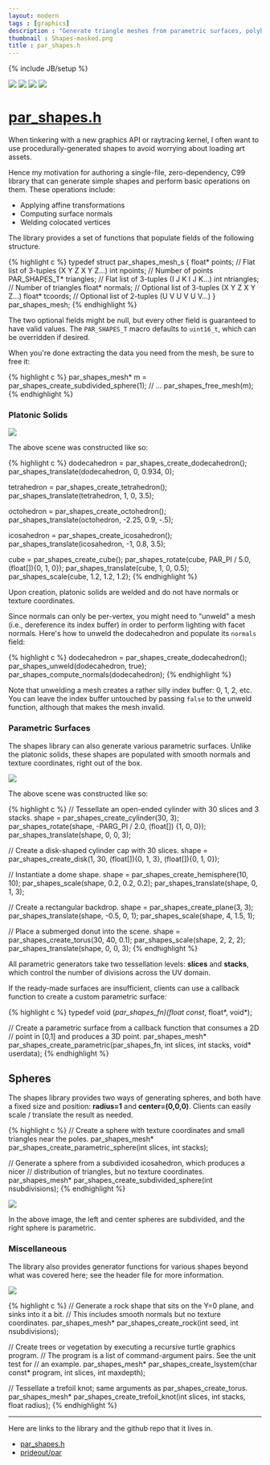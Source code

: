```yaml
---
layout: modern
tags : [graphics]
description : "Generate triangle meshes from parametric surfaces, polyhedra, and L-systems."
thumbnail : Shapes-masked.png
title : par_shapes.h
---
```

{% include JB/setup %}

<div class="triptych">
<img src="{{ ASSET_PATH }}/figures/platonic800.png">
<img src="{{ ASSET_PATH }}/figures/parametric800.png">
<img src="{{ ASSET_PATH }}/figures/sphere800.png" >
<img src="{{ ASSET_PATH }}/figures/misc800.png">
</div>

# [par_shapes.h](https://github.com/prideout/par/blob/master/par_shapes.h)

When tinkering with a new graphics API or raytracing kernel, I often want to use procedurally-generated shapes to avoid worrying about loading art assets.

Hence my motivation for authoring a single-file, zero-dependency, C99 library that can generate simple shapes and perform basic operations on them.  These operations include:

- Applying affine transformations
- Computing surface normals
- Welding colocated vertices

The library provides a set of functions that populate fields of the following structure.

{% highlight c %}
typedef struct par_shapes_mesh_s {
    float* points;           // Flat list of 3-tuples (X Y Z X Y Z...)
    int npoints;             // Number of points
    PAR_SHAPES_T* triangles; // Flat list of 3-tuples (I J K I J K...)
    int ntriangles;          // Number of triangles
    float* normals;          // Optional list of 3-tuples (X Y Z X Y Z...)
    float* tcoords;          // Optional list of 2-tuples (U V U V U V...)
} par_shapes_mesh;
{% endhighlight %}

The two optional fields might be null, but every other field is guaranteed to have valid values.  The `PAR_SHAPES_T` macro defaults to `uint16_t`, which can be overridden if desired.

When you're done extracting the data you need from the mesh, be sure to free it:

{% highlight c %}
par_shapes_mesh* m = par_shapes_create_subdivided_sphere(1);
// ...
par_shapes_free_mesh(m);
{% endhighlight %}

### Platonic Solids

<img src="{{ ASSET_PATH }}/figures/platonic800.png" class="figure nice-image">

The above scene was constructed like so:

{% highlight c %}
dodecahedron = par_shapes_create_dodecahedron();
par_shapes_translate(dodecahedron, 0, 0.934, 0);

tetrahedron = par_shapes_create_tetrahedron();
par_shapes_translate(tetrahedron, 1, 0, 3.5);

octohedron = par_shapes_create_octohedron();
par_shapes_translate(octohedron, -2.25, 0.9, -.5);

icosahedron = par_shapes_create_icosahedron();
par_shapes_translate(icosahedron, -1, 0.8, 3.5);

cube = par_shapes_create_cube();
par_shapes_rotate(cube, PAR_PI / 5.0, (float[]){0, 1, 0});
par_shapes_translate(cube, 1, 0, 0.5);
par_shapes_scale(cube, 1.2, 1.2, 1.2);
{% endhighlight %}

Upon creation, platonic solids are welded and do not have normals or texture coordinates.

Since normals can only be per-vertex, you might need to "unweld" a mesh (i.e., dereference its index buffer) in order to perform lighting with facet normals.  Here's how to unweld the dodecahedron and populate its `normals` field:

{% highlight c %}
dodecahedron = par_shapes_create_dodecahedron();
par_shapes_unweld(dodecahedron, true);
par_shapes_compute_normals(dodecahedron);
{% endhighlight %}

Note that unwelding a mesh creates a rather silly index buffer: 0, 1, 2, etc.  You can leave the index buffer untouched by passing `false` to the unweld function, although that makes the mesh invalid.

### Parametric Surfaces

The shapes library can also generate various parametric surfaces.  Unlike the platonic solids, these shapes are populated with smooth normals and texture coordinates, right out of the box.

<img src="{{ ASSET_PATH }}/figures/parametric800.png" class="figure nice-image">

The above scene was constructed like so:

{% highlight c %}
// Tessellate an open-ended cylinder with 30 slices and 3 stacks.
shape = par_shapes_create_cylinder(30, 3);
par_shapes_rotate(shape, -PARG_PI / 2.0, (float[]) {1, 0, 0});
par_shapes_translate(shape, 0, 0, 3);

// Create a disk-shaped cylinder cap with 30 slices.
shape = par_shapes_create_disk(1, 30, (float[]){0, 1, 3},
    (float[]){0, 1, 0});

// Instantiate a dome shape.
shape = par_shapes_create_hemisphere(10, 10);
par_shapes_scale(shape, 0.2, 0.2, 0.2);
par_shapes_translate(shape, 0, 1, 3);

// Create a rectangular backdrop.
shape = par_shapes_create_plane(3, 3);
par_shapes_translate(shape, -0.5, 0, 1);
par_shapes_scale(shape, 4, 1.5, 1);

// Place a submerged donut into the scene.
shape = par_shapes_create_torus(30, 40, 0.1);
par_shapes_scale(shape, 2, 2, 2);
par_shapes_translate(shape, 0, 0, 3);
{% endhighlight %}

All parametric generators take two tessellation levels: **slices** and **stacks**, which control the number of divisions across the UV domain.

If the ready-made surfaces are insufficient, clients can use a callback function to create a custom parametric surface:

{% highlight c %}
typedef void (*par_shapes_fn)(float const*, float*, void*);

// Create a parametric surface from a callback function that consumes a 2D
// point in [0,1] and produces a 3D point.
par_shapes_mesh* par_shapes_create_parametric(par_shapes_fn, int slices,
    int stacks, void* userdata);
{% endhighlight %}

## Spheres

The shapes library provides two ways of generating spheres, and both have a fixed size and position: **radius=1** and **center=(0,0,0)**.  Clients can easily scale / translate the result as needed.

{% highlight c %}
// Create a sphere with texture coordinates and small triangles near the poles.
par_shapes_mesh* par_shapes_create_parametric_sphere(int slices, int stacks);

// Generate a sphere from a subdivided icosahedron, which produces a nicer
// distribution of triangles, but no texture coordinates.
par_shapes_mesh* par_shapes_create_subdivided_sphere(int nsubdivisions);
{% endhighlight %}

<img src="{{ ASSET_PATH }}/figures/sphere800.png" class="figure nice-image">

In the above image, the left and center spheres are subdivided, and the right sphere is parametric.

### Miscellaneous

The library also provides generator functions for various shapes beyond what was covered here; see the header file for more information.

<img src="{{ ASSET_PATH }}/figures/misc800.png" class="figure nice-image">

{% highlight c %}
// Generate a rock shape that sits on the Y=0 plane, and sinks into it a bit.
// This includes smooth normals but no texture coordinates.
par_shapes_mesh* par_shapes_create_rock(int seed, int nsubdivisions);

// Create trees or vegetation by executing a recursive turtle graphics program.
// The program is a list of command-argument pairs.  See the unit test for
// an example.
par_shapes_mesh* par_shapes_create_lsystem(char const* program, int slices,
    int maxdepth);

// Tessellate a trefoil knot; same arguments as par_shapes_create_torus.
par_shapes_mesh* par_shapes_create_trefoil_knot(int slices, int stacks,
    float radius);
{% endhighlight %}

<hr>

Here are links to the library and the github repo that it lives in.

- [par_shapes.h](https://github.com/prideout/par/blob/master/par_shapes.h)
- [prideout/par](https://github.com/prideout/par)
